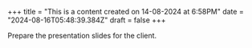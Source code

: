 +++
title = "This is a content created on 14-08-2024 at 6:58PM"
date = "2024-08-16T05:48:39.384Z"
draft = false
+++

  Prepare the presentation slides for the client.
        